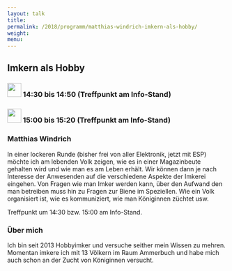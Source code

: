 ```yaml
---
layout: talk
title:
permalink: /2018/programm/matthias-windrich-imkern-als-hobby/
weight:
menu:
---
```

## Imkern als Hobby

### <img height = "32" src="../../../images/talk.svg"> 14:30 bis 14:50 (Treffpunkt am Info-Stand)

### <img height = "32" src="../../../images/talk.svg"> 15:00 bis 15:20 (Treffpunkt am Info-Stand)

### Matthias Windrich

In einer lockeren Runde (bisher frei von aller Elektronik, jetzt mit ESP) möchte ich am lebenden Volk zeigen, wie es in einer Magazinbeute gehalten wird und wie man es am Leben erhält. Wir können dann je nach Interesse der Anwesenden auf die verschiedene Aspekte der Imkerei eingehen. Von Fragen wie man Imker werden kann, über den Aufwand den man betreiben muss hin zu Fragen zur Biene im Speziellen. Wie ein Volk organisiert ist, wie es kommuniziert, wie man Königinnen züchtet usw.

Treffpunkt um 14:30 bzw. 15:00 am Info-Stand.

### Über mich

Ich bin seit 2013 Hobbyimker und versuche seither mein Wissen zu mehren. Momentan imkere ich mit 13 Völkern im Raum Ammerbuch und habe mich auch schon an der Zucht von Königinnen versucht.
